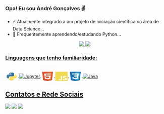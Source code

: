 ### Opa! Eu sou André Gonçalves ✌

- ⚡ Atualmente integrado a um projeto de iniciação científica na área de Data Science...
- 🌱 Frequentemente aprendendo/estudando Python...

<div align="center">
  <a href="https://github.com/Andre-Goncalves-Martins">
  <img height="180em" src="https://github-readme-stats.vercel.app/api?username=Andre-Goncalves-Martins&show_icons=true&theme=dark&include_all_commits=true&count_private=true"/>
  <img height="180em" src="https://github-readme-stats.vercel.app/api/top-langs/?username=Andre-Goncalves-Martins&layout=compact&langs_count=7&theme=dark"/>
</div>
  
 ### Linguagens que tenho familiaridade:
<div style="display: inline_block"><br>
  <img align="center" alt="Python" height="30" width="40" src="https://raw.githubusercontent.com/devicons/devicon/master/icons/python/python-original.svg">
  <img align="center" alt="Jupyter" height="30" width="40" src="https://img.shields.io/badge/Made%20with-Jupyter-orange?style=for-the-badge&logo=Jupyter">
  <img align="center" alt="HTML" height="30" width="40" src="https://raw.githubusercontent.com/devicons/devicon/master/icons/html5/html5-original.svg">
  <img align="center" alt="Js" height="30" width="40" src="https://raw.githubusercontent.com/devicons/devicon/master/icons/javascript/javascript-plain.svg">
  <img align="center" alt="CSS" height="30" width="40" src="https://raw.githubusercontent.com/devicons/devicon/master/icons/css3/css3-original.svg">
  <img align="center" alt="Java" height="30" width="40" src="https://img.shields.io/badge/Java-ED8B00?style=for-the-badge&logo=java&logoColor=white">
</div>
  
 ## Contatos e Rede Sociais
 
<div> 
  <a href="https://www.instagram.com/andremartins__/" target="_blank"><img src="https://img.shields.io/badge/-Instagram-%23E4405F?style=for-the-badge&logo=instagram&logoColor=white" target="_blank"></a>
  <a href = "mailto:andregmartins26@gmail.com"><img src="https://img.shields.io/badge/-Gmail-%23333?style=for-the-badge&logo=gmail&logoColor=white" target="_blank"></a>
  <a href="https://www.linkedin.com/in/andre-martins-a741ab226/" target="_blank"><img src="https://img.shields.io/badge/-LinkedIn-%230077B5?style=for-the-badge&logo=linkedin&logoColor=white" target="_blank"></a>
</div>
